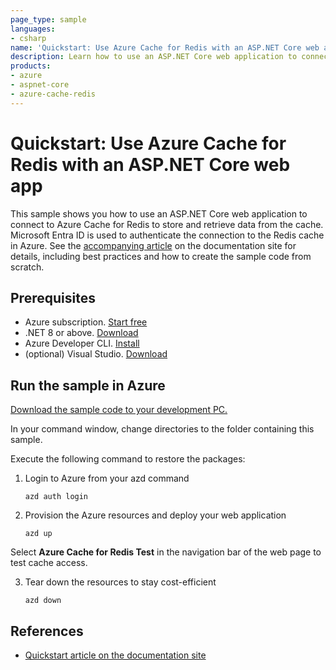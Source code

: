 ```yaml
---
page_type: sample
languages:
- csharp
name: 'Quickstart: Use Azure Cache for Redis with an ASP.NET Core web app'
description: Learn how to use an ASP.NET Core web application to connect to Azure Cache for Redis to store and retrieve data from the cache.
products:
- azure
- aspnet-core
- azure-cache-redis
---
```

# Quickstart: Use Azure Cache for Redis with an ASP.NET Core web app

This sample shows you how to use an ASP.NET Core web application to connect to Azure Cache for Redis to store and retrieve data from the cache. Microsoft Entra ID is used to authenticate the connection to the Redis cache in Azure. See the [accompanying article](https://docs.microsoft.com/azure/azure-cache-for-redis/cache-web-app-aspnet-core-howto) on the documentation site for details, including best practices and how to create the sample code from scratch.

## Prerequisites

- Azure subscription. [Start free](https://azure.microsoft.com/free)
- .NET 8 or above. [Download](https://dotnet.microsoft.com/download/dotnet/8.0)
- Azure Developer CLI. [Install](https://learn.microsoft.com/azure/developer/azure-developer-cli/install-azd?tabs=winget-windows%2Cbrew-mac%2Cscript-linux&pivots=os-windows)
- (optional) Visual Studio. [Download](https://visualstudio.microsoft.com/)

## Run the sample in Azure

[Download the sample code to your development PC.](/README.md#get-the-samples)

In your command window, change directories to the folder containing this sample.

Execute the following command to restore the packages:

1. Login to Azure from your azd command

    ```
    azd auth login
    ```

2. Provision the Azure resources and deploy your web application

    ```
    azd up
    ```


Select **Azure Cache for Redis Test** in the navigation bar of the web page to test cache access.

3. Tear down the resources to stay cost-efficient

    ```
    azd down
    ```

## References

* [Quickstart article on the documentation site](https://docs.microsoft.com/azure/azure-cache-for-redis/cache-web-app-aspnet-core-howto)
